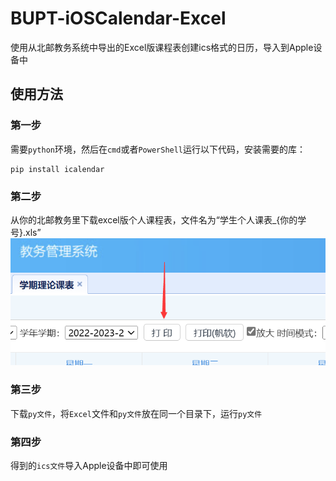 # BUPT-iOSCalendar-Excel
使用从北邮教务系统中导出的Excel版课程表创建ics格式的日历，导入到Apple设备中

## 使用方法
### 第一步
需要`python`环境，然后在`cmd`或者`PowerShell`运行以下代码，安装需要的库：
```python3
pip install icalendar
```
### 第二步
从你的北邮教务里下载excel版个人课程表，文件名为“学生个人课表_{你的学号}.xls”
![Alt text](https://github.com/Guest-Liang/BUPT-iOSCalendar-Excel/blob/main/ScrennShots/GetExcelFile.png)

### 第三步
下载`py文件`，将`Excel`文件和`py文件`放在同一个目录下，运行`py文件`

### 第四步
得到的`ics文件`导入Apple设备中即可使用
